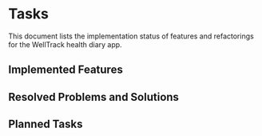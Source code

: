 # **Tasks**

This document lists the implementation status of features and refactorings for the WellTrack health diary app.

## **Implemented Features**

## **Resolved Problems and Solutions**


## **Planned Tasks**
